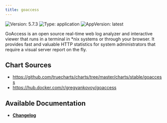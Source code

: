 ```yaml
---
title: goaccess
---
```


![Version: 5.7.3](https://img.shields.io/badge/Version-5.7.3-informational?style=flat-square) ![Type: application](https://img.shields.io/badge/Type-application-informational?style=flat-square) ![AppVersion: latest](https://img.shields.io/badge/AppVersion-latest-informational?style=flat-square)

GoAccess is an open source real-time web log analyzer and interactive viewer that runs in a terminal in *nix systems or through your browser. It provides fast and valuable HTTP statistics for system administrators that require a visual server report on the fly.

## Chart Sources

- https://github.com/truecharts/charts/tree/master/charts/stable/goaccess
- https://hub.docker.com/r/gregyankovoy/goaccess

## Available Documentation

- [**Changelog**](./CHANGELOG.md)
